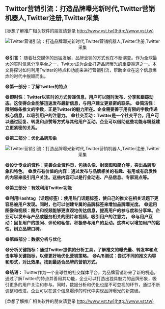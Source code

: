 ## **Twitter营销引流：打造品牌曝光新时代,Twitter营销机器人,Twitter注册,Twitter采集**

[😍想了解推广相关软件的朋友请登录 http://www.vst.tw](http://www.vst.tw)

 <center><img src="https://vst.tw/MP4/tuiguang/png/3.png" alt="Twitter营销引流：打造品牌曝光新时代,Twitter营销机器人,Twitter注册,Twitter采集"></center>

**😄引言：**
随着社交媒体的迅猛发展，品牌营销的方式也在不断演变。作为全球最大的实时信息分享平台之一，Twitter成为企业打造品牌曝光的重要渠道之一。本文将探讨如何利用Twitter的特点和功能来进行营销引流，帮助企业在这个信息爆炸的时代中脱颖而出。

**😄第一部分：了解Twitter的特点**

**😄即时性：Twitter以实时的方式传递信息，用户可以随时发布、分享和跟踪动态。这使得企业能够迅速发布最新信息，与用户建立更紧密的联系。**
**😄简洁性：限制每条推文的字数，正是Twitter的魅力所在。企业需要善于用有限的字数传递核心信息，以吸引用户的注意力。**
**😄社交互动：Twitter是一个社交平台，用户可以通过回复、转发和点赞等方式与其他用户互动。企业可以借助这些功能与粉丝建立更紧密的关系。**

**😄第二部分：优化品牌形象**

 <center><img src="https://vst.tw/MP4/tuiguang/png/6.png" alt="Twitter营销引流：打造品牌曝光新时代,Twitter营销机器人,Twitter注册,Twitter采集"></center>

**😄设计专业的资料：完善企业资料页，包括头像、封面图和简介等，突出品牌形象和特色。**
**😄发布有价值的内容：通过发布与品牌相关的有趣、有用或有启发性的内容来吸引用户关注。这些内容可以是行业动态、产品信息、专家观点等。**

**😄第三部分：有效利用Twitter功能**

**😄利用Hashtag（话题标签）：使用热门话题标签，使自己的推文在相关话题下更容易被用户发现。同时，也可以创建专属的品牌标签来增加品牌曝光度。**
**😄运用图像和视频：图片和视频能够更直观地传达信息，提高用户的参与度和分享率。企业可以发布与产品或服务相关的图片和视频，吸引用户的注意力。**
**😄与用户互动：回复用户的提问、评论和私信，积极参与用户的互动。这样可以增加用户的黏性，树立品牌口碑。**

**😄第四部分：数据分析与优化**

**😄分析关键指标：通过Twitter提供的分析工具，了解推文的曝光量、转发率和点击率等关键指标，以便更好地优化营销策略。**
**😄A/B测试：尝试不同的推文内容和形式，对比效果，找到最适合品牌的营销方式。**

**😄结语：**
Twitter作为一个全球性的社交媒体平台，为品牌营销带来了新的机遇。通过了解Twitter的特点并善用其功能，企业可以打造出独具魅力的品牌形象，吸引更多的用户关注和参与。同时，数据分析和优化也是不可忽视的环节，通过不断调整和改进，企业可以在这个信息爆炸的时代中实现品牌曝光的新突破。

[😍想了解推广相关软件的朋友请登录 http://www.vst.tw](http://www.vst.tw)



